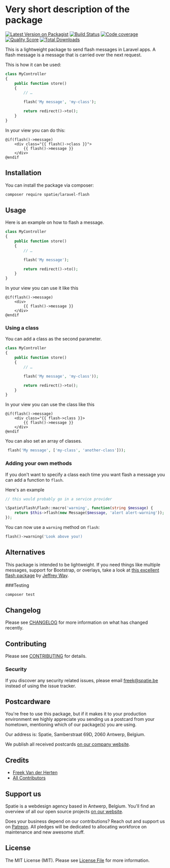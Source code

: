 # Very short description of the package

[![Latest Version on Packagist](https://img.shields.io/packagist/v/spatie/laravel-flash.svg?style=flat-square)](https://packagist.org/packages/spatie/laravel-flash)
[![Build Status](https://img.shields.io/travis/spatie/laravel-flash/master.svg?style=flat-square)](https://travis-ci.org/spatie/laravel-flash)
[![Code coverage](https://scrutinizer-ci.com/g/spatie/laravel-flash/badges/coverage.png)](https://scrutinizer-ci.com/g/spatie/laravel-flash)
[![Quality Score](https://img.shields.io/scrutinizer/g/spatie/laravel-flash.svg?style=flat-square)](https://scrutinizer-ci.com/g/spatie/laravel-flash)
[![Total Downloads](https://img.shields.io/packagist/dt/spatie/laravel-flash.svg?style=flat-square)](https://packagist.org/packages/spatie/laravel-flash)

This is a lightweight package to send flash messages in Laravel apps.  A flash message is a message that is carried over the next request.

This is how it can be used:

```php
class MyController
{
    public function store()
    {
        // …

        flash('My message', 'my-class');

        return redirect()->to();
    }
}
```

In your view you can do this:

```blade
@if(flash()->message)
    <div class="{{ flash()->class }}">
        {{ flash()->message }}
    </div>
@endif
```

## Installation

You can install the package via composer:

```bash
composer require spatie/laravel-flash
```

## Usage

Here is an example on how to flash a message.

```php
class MyController
{
    public function store()
    {
        // …

        flash('My message');

        return redirect()->to();
    }
}
```

In your view you can use it like this

```blade
@if(flash()->message)
    <div>
        {{ flash()->message }}
    </div>
@endif
```


### Using a class

You can add a class as the second parameter.

```php
class MyController
{
    public function store()
    {
        // …

        flash('My message', 'my-class'));

        return redirect()->to();
    }
}
```

In your view you can use the class like this

```blade
@if(flash()->message)
    <div class="{{ flash->class }}>
        {{ flash()->message }}
    </div>
@endif
```

You can also set an array of classes.

```php
 flash('My message', ['my-class', 'another-class']));
```


### Adding your own methods

If you don't want to specify a class each time you want flash a message you can add a function to `flash`.

Here's an example

```php
// this would probably go in a service provider

\Spatie\Flash\Flash::macro('warning', function(string $message) {
    return $this->flash(new Message($message, 'alert alert-warning'));
});
```

You can now use a `warning` method on `flash`:

```php
flash()->warning('Look above you!)
```


## Alternatives

This package is intended to be lightweight. If you need things like multiple messages, support for Bootstrap, or overlays, take a look at [this excellent flash package](https://github.com/laracasts/flash) by [Jeffrey Way](https://github.com/JeffreyWay).

###Testing

``` bash
composer test
```

## Changelog

Please see [CHANGELOG](CHANGELOG.md) for more information on what has changed recently.

## Contributing

Please see [CONTRIBUTING](CONTRIBUTING.md) for details.

### Security

If you discover any security related issues, please email freek@spatie.be instead of using the issue tracker.

## Postcardware

You're free to use this package, but if it makes it to your production environment we highly appreciate you sending us a postcard from your hometown, mentioning which of our package(s) you are using.

Our address is: Spatie, Samberstraat 69D, 2060 Antwerp, Belgium.

We publish all received postcards [on our company website](https://spatie.be/en/opensource/postcards).

## Credits

- [Freek Van der Herten](https://github.com/freekmurze)
- [All Contributors](../../contributors)

## Support us

Spatie is a webdesign agency based in Antwerp, Belgium. You'll find an overview of all our open source projects [on our website](https://spatie.be/opensource).

Does your business depend on our contributions? Reach out and support us on [Patreon](https://www.patreon.com/spatie). 
All pledges will be dedicated to allocating workforce on maintenance and new awesome stuff.

## License

The MIT License (MIT). Please see [License File](LICENSE.md) for more information.
